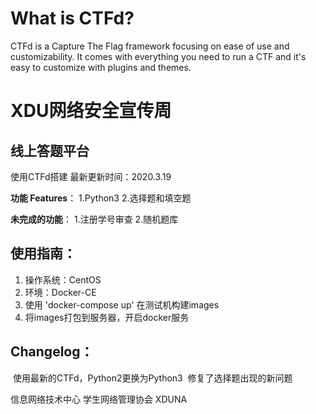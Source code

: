 # What is CTFd?

CTFd is a Capture The Flag framework focusing on ease of use and customizability. It comes with everything you need to run a CTF and it's easy to customize with plugins and themes.

# XDU网络安全宣传周

## 线上答题平台

使用CTFd搭建 最新更新时间：2020.3.19

**功能 Features**：
 1.Python3
 2.选择题和填空题

**未完成的功能**：
 1.注册学号审查
 2.随机题库


## 使用指南：

  1. 操作系统：CentOS
  2. 环境：Docker-CE
  3. 使用 'docker-compose up' 在测试机构建images
  4. 将images打包到服务器，开启docker服务

## Changelog：

​    使用最新的CTFd，Python2更换为Python3
​    修复了选择题出现的新问题

信息网络技术中心 学生网络管理协会 XDUNA
